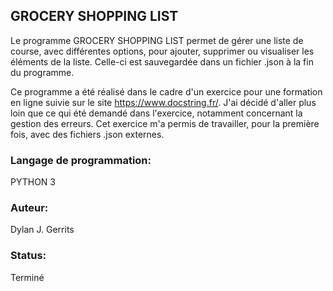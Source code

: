 ## GROCERY SHOPPING LIST
Le programme GROCERY SHOPPING LIST permet de gérer une liste de course, avec différentes options, pour ajouter, supprimer ou visualiser les éléments de la liste. Celle-ci est sauvegardée dans un fichier .json à la fin du programme.  

Ce programme a été réalisé dans le cadre d'un exercice pour une formation en ligne suivie sur le site https://www.docstring.fr/. J'ai décidé d'aller plus loin que ce qui été demandé dans l'exercice, notamment concernant la gestion des erreurs.  Cet exercice m'a permis de travailler, pour la première fois, avec des fichiers .json externes.

### Langage de programmation:
PYTHON 3

### Auteur:  
Dylan J. Gerrits

### Status:  
Terminé
